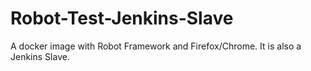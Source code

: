 # Robot-Test-Jenkins-Slave
A docker image with Robot Framework and Firefox/Chrome. It is also a Jenkins Slave.
